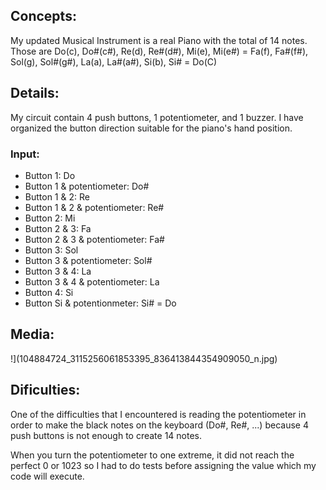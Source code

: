 ## Concepts:
My updated Musical Instrument is a real Piano with the total of 14 notes. Those are Do(c), Do#(c#), Re(d), Re#(d#), Mi(e), Mi(e#) = Fa(f), Fa#(f#), Sol(g), Sol#(g#), La(a), La#(a#), Si(b), Si# = Do(C)

## Details: 
My circuit contain 4 push buttons, 1 potentiometer, and 1 buzzer. 
I have organized the button direction suitable for the piano's hand position. 

### Input: 
- Button 1: Do 
- Button 1 & potentiometer: Do#
- Button 1 & 2: Re
- Button 1 & 2 & potentiometer: Re#
- Button 2: Mi 
- Button 2 & 3: Fa
- Button 2 & 3 & potentiometer: Fa#
- Button 3: Sol
- Button 3 & potentiometer: Sol#
- Button 3 & 4: La
- Button 3 & 4 & potentiometer: La
- Button 4: Si 
- Button Si & potentionmeter: Si# = Do 

## Media: 

!](104884724_3115256061853395_836413844354909050_n.jpg)

## Dificulties:
One of the difficulties that I encountered is reading the potentiometer in order to make the black notes on the keyboard (Do#, Re#, ...) because 4 push buttons is not enough to create 14 notes. 

When you turn the potentiometer to one extreme, it did not reach the perfect 0 or 1023 so I had to do tests before assigning the value which my code will execute. 

 
